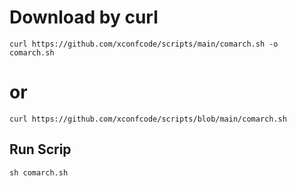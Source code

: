 # Download by curl 

```
curl https://github.com/xconfcode/scripts/main/comarch.sh -o comarch.sh
```
# or 

```
curl https://github.com/xconfcode/scripts/blob/main/comarch.sh
```
## Run Scrip 

```
sh comarch.sh
```
